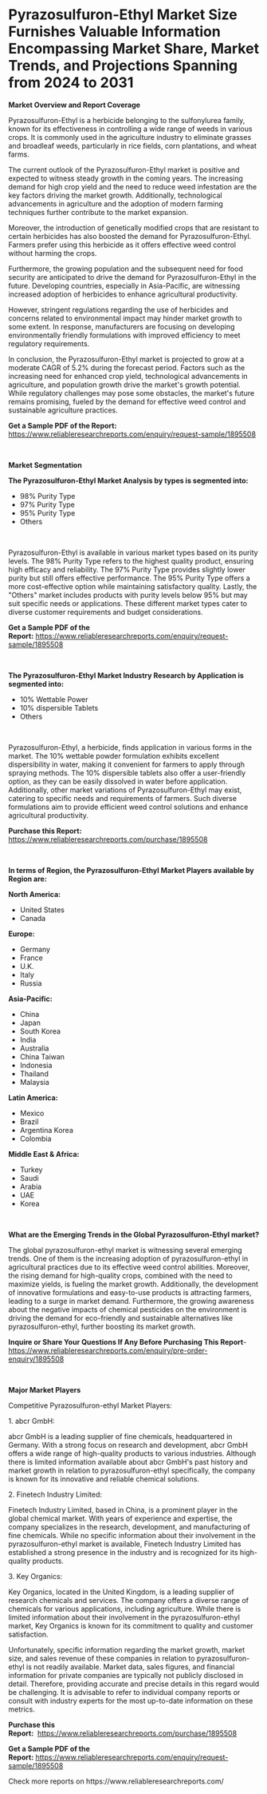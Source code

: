 <p><h1>Pyrazosulfuron-Ethyl Market Size Furnishes Valuable Information Encompassing Market Share, Market Trends, and Projections Spanning from 2024 to 2031</h1></p><p><strong>Market Overview and Report Coverage</strong></p>
<p><p>Pyrazosulfuron-Ethyl is a herbicide belonging to the sulfonylurea family, known for its effectiveness in controlling a wide range of weeds in various crops. It is commonly used in the agriculture industry to eliminate grasses and broadleaf weeds, particularly in rice fields, corn plantations, and wheat farms.</p><p>The current outlook of the Pyrazosulfuron-Ethyl market is positive and expected to witness steady growth in the coming years. The increasing demand for high crop yield and the need to reduce weed infestation are the key factors driving the market growth. Additionally, technological advancements in agriculture and the adoption of modern farming techniques further contribute to the market expansion.</p><p>Moreover, the introduction of genetically modified crops that are resistant to certain herbicides has also boosted the demand for Pyrazosulfuron-Ethyl. Farmers prefer using this herbicide as it offers effective weed control without harming the crops.</p><p>Furthermore, the growing population and the subsequent need for food security are anticipated to drive the demand for Pyrazosulfuron-Ethyl in the future. Developing countries, especially in Asia-Pacific, are witnessing increased adoption of herbicides to enhance agricultural productivity.</p><p>However, stringent regulations regarding the use of herbicides and concerns related to environmental impact may hinder market growth to some extent. In response, manufacturers are focusing on developing environmentally friendly formulations with improved efficiency to meet regulatory requirements.</p><p>In conclusion, the Pyrazosulfuron-Ethyl market is projected to grow at a moderate CAGR of 5.2% during the forecast period. Factors such as the increasing need for enhanced crop yield, technological advancements in agriculture, and population growth drive the market's growth potential. While regulatory challenges may pose some obstacles, the market's future remains promising, fueled by the demand for effective weed control and sustainable agriculture practices.</p></p>
<p><strong>Get a Sample PDF of the Report:</strong> <a href="https://www.reliableresearchreports.com/enquiry/request-sample/1895508">https://www.reliableresearchreports.com/enquiry/request-sample/1895508</a></p>
<p>&nbsp;</p>
<p><strong>Market Segmentation</strong></p>
<p><strong>The Pyrazosulfuron-Ethyl Market Analysis by types is segmented into:</strong></p>
<p><ul><li>98% Purity Type</li><li>97% Purity Type</li><li>95% Purity Type</li><li>Others</li></ul></p>
<p>&nbsp;</p>
<p><p>Pyrazosulfuron-Ethyl is available in various market types based on its purity levels. The 98% Purity Type refers to the highest quality product, ensuring high efficacy and reliability. The 97% Purity Type provides slightly lower purity but still offers effective performance. The 95% Purity Type offers a more cost-effective option while maintaining satisfactory quality. Lastly, the "Others" market includes products with purity levels below 95% but may suit specific needs or applications. These different market types cater to diverse customer requirements and budget considerations.</p></p>
<p><strong>Get a Sample PDF of the Report:</strong>&nbsp;<a href="https://www.reliableresearchreports.com/enquiry/request-sample/1895508">https://www.reliableresearchreports.com/enquiry/request-sample/1895508</a></p>
<p>&nbsp;</p>
<p><strong>The Pyrazosulfuron-Ethyl Market Industry Research by Application is segmented into:</strong></p>
<p><ul><li>10% Wettable Power</li><li>10% dispersible Tablets</li><li>Others</li></ul></p>
<p>&nbsp;</p>
<p><p>Pyrazosulfuron-Ethyl, a herbicide, finds application in various forms in the market. The 10% wettable powder formulation exhibits excellent dispersibility in water, making it convenient for farmers to apply through spraying methods. The 10% dispersible tablets also offer a user-friendly option, as they can be easily dissolved in water before application. Additionally, other market variations of Pyrazosulfuron-Ethyl may exist, catering to specific needs and requirements of farmers. Such diverse formulations aim to provide efficient weed control solutions and enhance agricultural productivity.</p></p>
<p><strong>Purchase this Report:</strong>&nbsp; <a href="https://www.reliableresearchreports.com/purchase/1895508">https://www.reliableresearchreports.com/purchase/1895508</a></p>
<p>&nbsp;</p>
<p><strong>In terms of Region, the Pyrazosulfuron-Ethyl Market Players available by Region are:</strong></p>
<p>
    <p> <strong> North America: </strong>
        <ul>
            <li>United States</li>
            <li>Canada</li>
        </ul>
        </p> 
    <p> <strong> Europe: </strong>
        <ul>
            <li>Germany</li>
            <li>France</li>
            <li>U.K.</li>
            <li>Italy</li>
            <li>Russia</li>
        </ul>
        </p> 
    <p> <strong> Asia-Pacific: </strong>
        <ul>
            <li>China</li>
            <li>Japan</li>
            <li>South Korea</li>
            <li>India</li>
            <li>Australia</li>
            <li>China Taiwan</li>
            <li>Indonesia</li>
            <li>Thailand</li>
            <li>Malaysia</li>
        </ul>
        </p> 
    <p> <strong> Latin America: </strong>
        <ul>
            <li>Mexico</li>
            <li>Brazil</li>
            <li>Argentina Korea</li>
            <li>Colombia</li>
        </ul>
        </p> 
    <p> <strong> Middle East & Africa: </strong>
        <ul>
            <li>Turkey</li>
            <li>Saudi</li>
            <li>Arabia</li>
            <li>UAE</li>
            <li>Korea</li>
        </ul>
    </p>
    </p>
<p>&nbsp;</p>
<p><strong>What are the Emerging Trends in the Global Pyrazosulfuron-Ethyl market?</strong></p>
<p><p>The global pyrazosulfuron-ethyl market is witnessing several emerging trends. One of them is the increasing adoption of pyrazosulfuron-ethyl in agricultural practices due to its effective weed control abilities. Moreover, the rising demand for high-quality crops, combined with the need to maximize yields, is fueling the market growth. Additionally, the development of innovative formulations and easy-to-use products is attracting farmers, leading to a surge in market demand. Furthermore, the growing awareness about the negative impacts of chemical pesticides on the environment is driving the demand for eco-friendly and sustainable alternatives like pyrazosulfuron-ethyl, further boosting its market growth.</p></p>
<p><strong>Inquire or Share Your Questions If Any Before Purchasing This Report</strong>- <a href="https://www.reliableresearchreports.com/enquiry/pre-order-enquiry/1895508">https://www.reliableresearchreports.com/enquiry/pre-order-enquiry/1895508</a></p>
<p>&nbsp;</p>
<p><strong>Major Market Players</strong></p>
<p><p>Competitive Pyrazosulfuron-ethyl Market Players:</p><p>1. abcr GmbH:</p><p>abcr GmbH is a leading supplier of fine chemicals, headquartered in Germany. With a strong focus on research and development, abcr GmbH offers a wide range of high-quality products to various industries. Although there is limited information available about abcr GmbH's past history and market growth in relation to pyrazosulfuron-ethyl specifically, the company is known for its innovative and reliable chemical solutions.</p><p>2. Finetech Industry Limited:</p><p>Finetech Industry Limited, based in China, is a prominent player in the global chemical market. With years of experience and expertise, the company specializes in the research, development, and manufacturing of fine chemicals. While no specific information about their involvement in the pyrazosulfuron-ethyl market is available, Finetech Industry Limited has established a strong presence in the industry and is recognized for its high-quality products.</p><p>3. Key Organics:</p><p>Key Organics, located in the United Kingdom, is a leading supplier of research chemicals and services. The company offers a diverse range of chemicals for various applications, including agriculture. While there is limited information about their involvement in the pyrazosulfuron-ethyl market, Key Organics is known for its commitment to quality and customer satisfaction.</p><p>Unfortunately, specific information regarding the market growth, market size, and sales revenue of these companies in relation to pyrazosulfuron-ethyl is not readily available. Market data, sales figures, and financial information for private companies are typically not publicly disclosed in detail. Therefore, providing accurate and precise details in this regard would be challenging. It is advisable to refer to individual company reports or consult with industry experts for the most up-to-date information on these metrics.</p></p>
<p><strong>Purchase this Report:</strong>&nbsp;&nbsp;<a href="https://www.reliableresearchreports.com/purchase/1895508">https://www.reliableresearchreports.com/purchase/1895508</a></p>
<p></p>
<p><strong>Get a Sample PDF of the Report:</strong>&nbsp;<a href="https://www.reliableresearchreports.com/enquiry/request-sample/1895508">https://www.reliableresearchreports.com/enquiry/request-sample/1895508</a></p>
<p>Check more reports on https://www.reliableresearchreports.com/</p>